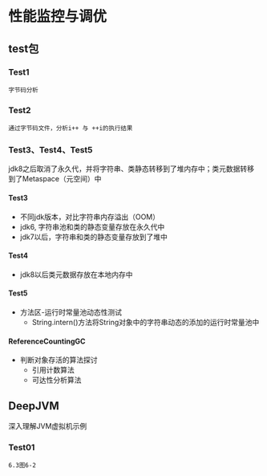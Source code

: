 # 性能监控与调优


## test包
### Test1
    字节码分析
### Test2
    通过字节码文件，分析i++ 与 ++i的执行结果
### Test3、Test4、Test5     
jdk8之后取消了永久代，并将字符串、类静态转移到了堆内存中；类元数据转移到了Metaspace（元空间）中
#### Test3
 - 不同jdk版本，对比字符串内存溢出（OOM）
 - jdk6, 字符串池和类的静态变量存放在永久代中
 - jdk7以后，字符串和类的静态变量存放到了堆中
#### Test4
  - jdk8以后类元数据存放在本地内存中

#### Test5
 - 方法区-运行时常量池动态性测试
    - String.intern()方法将String对象中的字符串动态的添加的运行时常量池中
    
#### ReferenceCountingGC
 - 判断对象存活的算法探讨
    - 引用计数算法
    - 可达性分析算法  
    
    
## DeepJVM 
 深入理解JVM虚拟机示例

### Test01
    6.3图6-2    
  
  